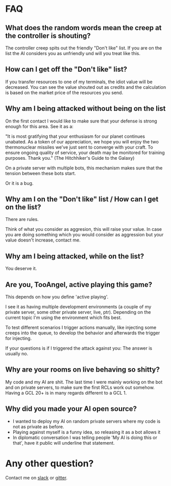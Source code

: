 # FAQ

## What does the random words mean the creep at the controller is shouting?

The controller creep spits out the friendly "Don't like" list. If you are on
the list the AI considers you as unfriendly und will you treat like this.

## How can I get off the "Don't like" list?

If you transfer resources to one of my terminals, the idiot value will be
decreased. You can see the value shouted out as credits and the calculation is based
on the market price of the resources you send.

## Why am I being attacked without being on the list

On the first contact I would like to make sure that your defense is strong
enough for this area. See it as a:

"It is most gratifying that your enthusiasm for our planet continues unabated.
As a token of our appreciation, we hope you will enjoy the two thermonuclear
missiles we've just sent to converge with your craft. To ensure ongoing quality
of service, your death may be monitored for training purposes. Thank you."
(The Hitchhiker's Guide to the Galaxy)

On a private server with multiple bots, this mechanism makes sure that the
tension between these bots start.

Or it is a bug.

## Why am I on the "Don't like" list / How can I get on the list?

There are rules.

Think of what you consider as aggresion, this will raise your value. In case
you are doing something which you would consider as aggression but your value
doesn't increase, contact me.

## Why am I being attacked, while on the list?

You deserve it.

## Are you, TooAngel, active playing this game?

This depends on how you define 'active playing'.

I see it as having multiple development environments (a couple of my private
server, some other private server, live, ptr). Depending on the current
topic I'm using the environment which fits best.

To test different scenarios I trigger actions manually, like injecting some
creeps into the queue, to develop the behavior and afterwards the trigger
for injecting.

If your questions is if I triggered the attack against you:
The answer is usually no.

## Why are your rooms on live behaving so shitty?

My code and my AI are shit. The last time I were mainly working on the bot
and on private servers, to make sure the first RCLs work out somehow.
Having a GCL 20+ is in many regards different to a GCL 1.

## Why did you made your AI open source?

 - I wanted to deploy my AI on random private servers where my code is not as
   private as before.
 - Playing against myself is a funny idea, so releasing it as a bot allows it
 - In diplomatic conversation I was telling people 'My AI is doing this or that',
   have it public will underline that statement.

# Any other question?
Contact me on
[slack](https://screeps.slack.com/messages/angels_public/) or
[gitter](https://gitter.im/screeps-bot-tooangel/Lobby).

